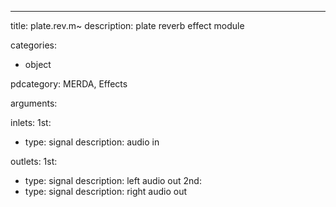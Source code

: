 ---
title: plate.rev.m~
description: plate reverb effect module

categories:
 - object

pdcategory: MERDA, Effects

arguments:

inlets:
  1st:
  - type: signal
    description: audio in

outlets:
  1st:
  - type: signal
    description: left audio out
  2nd:
  - type: signal
    description: right audio out
